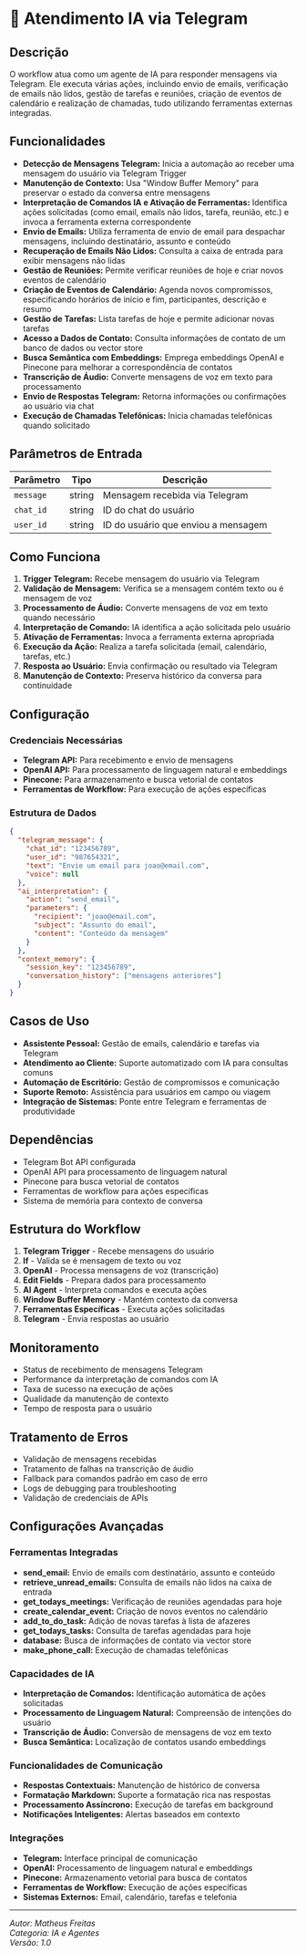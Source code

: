 # 🤖 Atendimento IA via Telegram

## Descrição

O workflow atua como um agente de IA para responder mensagens via Telegram. Ele executa várias ações, incluindo envio de emails, verificação de emails não lidos, gestão de tarefas e reuniões, criação de eventos de calendário e realização de chamadas, tudo utilizando ferramentas externas integradas.

## Funcionalidades

- **Detecção de Mensagens Telegram:** Inicia a automação ao receber uma mensagem do usuário via Telegram Trigger
- **Manutenção de Contexto:** Usa "Window Buffer Memory" para preservar o estado da conversa entre mensagens
- **Interpretação de Comandos IA e Ativação de Ferramentas:** Identifica ações solicitadas (como email, emails não lidos, tarefa, reunião, etc.) e invoca a ferramenta externa correspondente
- **Envio de Emails:** Utiliza ferramenta de envio de email para despachar mensagens, incluindo destinatário, assunto e conteúdo
- **Recuperação de Emails Não Lidos:** Consulta a caixa de entrada para exibir mensagens não lidas
- **Gestão de Reuniões:** Permite verificar reuniões de hoje e criar novos eventos de calendário
- **Criação de Eventos de Calendário:** Agenda novos compromissos, especificando horários de início e fim, participantes, descrição e resumo
- **Gestão de Tarefas:** Lista tarefas de hoje e permite adicionar novas tarefas
- **Acesso a Dados de Contato:** Consulta informações de contato de um banco de dados ou vector store
- **Busca Semântica com Embeddings:** Emprega embeddings OpenAI e Pinecone para melhorar a correspondência de contatos
- **Transcrição de Áudio:** Converte mensagens de voz em texto para processamento
- **Envio de Respostas Telegram:** Retorna informações ou confirmações ao usuário via chat
- **Execução de Chamadas Telefônicas:** Inicia chamadas telefônicas quando solicitado

## Parâmetros de Entrada

| Parâmetro | Tipo   | Descrição                           |
| --------- | ------ | ----------------------------------- |
| `message` | string | Mensagem recebida via Telegram      |
| `chat_id` | string | ID do chat do usuário               |
| `user_id` | string | ID do usuário que enviou a mensagem |

## Como Funciona

1. **Trigger Telegram:** Recebe mensagem do usuário via Telegram
2. **Validação de Mensagem:** Verifica se a mensagem contém texto ou é mensagem de voz
3. **Processamento de Áudio:** Converte mensagens de voz em texto quando necessário
4. **Interpretação de Comando:** IA identifica a ação solicitada pelo usuário
5. **Ativação de Ferramentas:** Invoca a ferramenta externa apropriada
6. **Execução da Ação:** Realiza a tarefa solicitada (email, calendário, tarefas, etc.)
7. **Resposta ao Usuário:** Envia confirmação ou resultado via Telegram
8. **Manutenção de Contexto:** Preserva histórico da conversa para continuidade

## Configuração

### Credenciais Necessárias

- **Telegram API:** Para recebimento e envio de mensagens
- **OpenAI API:** Para processamento de linguagem natural e embeddings
- **Pinecone:** Para armazenamento e busca vetorial de contatos
- **Ferramentas de Workflow:** Para execução de ações específicas

### Estrutura de Dados

```json
{
  "telegram_message": {
    "chat_id": "123456789",
    "user_id": "987654321",
    "text": "Envie um email para joao@email.com",
    "voice": null
  },
  "ai_interpretation": {
    "action": "send_email",
    "parameters": {
      "recipient": "joao@email.com",
      "subject": "Assunto do email",
      "content": "Conteúdo da mensagem"
    }
  },
  "context_memory": {
    "session_key": "123456789",
    "conversation_history": ["mensagens anteriores"]
  }
}
```

## Casos de Uso

- **Assistente Pessoal:** Gestão de emails, calendário e tarefas via Telegram
- **Atendimento ao Cliente:** Suporte automatizado com IA para consultas comuns
- **Automação de Escritório:** Gestão de compromissos e comunicação
- **Suporte Remoto:** Assistência para usuários em campo ou viagem
- **Integração de Sistemas:** Ponte entre Telegram e ferramentas de produtividade

## Dependências

- Telegram Bot API configurada
- OpenAI API para processamento de linguagem natural
- Pinecone para busca vetorial de contatos
- Ferramentas de workflow para ações específicas
- Sistema de memória para contexto de conversa

## Estrutura do Workflow

1. **Telegram Trigger** - Recebe mensagens do usuário
2. **If** - Valida se é mensagem de texto ou voz
3. **OpenAI** - Processa mensagens de voz (transcrição)
4. **Edit Fields** - Prepara dados para processamento
5. **AI Agent** - Interpreta comandos e executa ações
6. **Window Buffer Memory** - Mantém contexto da conversa
7. **Ferramentas Específicas** - Executa ações solicitadas
8. **Telegram** - Envia respostas ao usuário

## Monitoramento

- Status de recebimento de mensagens Telegram
- Performance da interpretação de comandos com IA
- Taxa de sucesso na execução de ações
- Qualidade da manutenção de contexto
- Tempo de resposta para o usuário

## Tratamento de Erros

- Validação de mensagens recebidas
- Tratamento de falhas na transcrição de áudio
- Fallback para comandos padrão em caso de erro
- Logs de debugging para troubleshooting
- Validação de credenciais de APIs

## Configurações Avançadas

### Ferramentas Integradas

- **send_email:** Envio de emails com destinatário, assunto e conteúdo
- **retrieve_unread_emails:** Consulta de emails não lidos na caixa de entrada
- **get_todays_meetings:** Verificação de reuniões agendadas para hoje
- **create_calendar_event:** Criação de novos eventos no calendário
- **add_to_do_task:** Adição de novas tarefas à lista de afazeres
- **get_todays_tasks:** Consulta de tarefas agendadas para hoje
- **database:** Busca de informações de contato via vector store
- **make_phone_call:** Execução de chamadas telefônicas

### Capacidades de IA

- **Interpretação de Comandos:** Identificação automática de ações solicitadas
- **Processamento de Linguagem Natural:** Compreensão de intenções do usuário
- **Transcrição de Áudio:** Conversão de mensagens de voz em texto
- **Busca Semântica:** Localização de contatos usando embeddings

### Funcionalidades de Comunicação

- **Respostas Contextuais:** Manutenção de histórico de conversa
- **Formatação Markdown:** Suporte a formatação rica nas respostas
- **Processamento Assíncrono:** Execução de tarefas em background
- **Notificações Inteligentes:** Alertas baseados em contexto

### Integrações

- **Telegram:** Interface principal de comunicação
- **OpenAI:** Processamento de linguagem natural e embeddings
- **Pinecone:** Armazenamento vetorial para busca de contatos
- **Ferramentas de Workflow:** Execução de ações específicas
- **Sistemas Externos:** Email, calendário, tarefas e telefonia

---

_Autor: Matheus Freitas_  
_Categoria: IA e Agentes_  
_Versão: 1.0_
